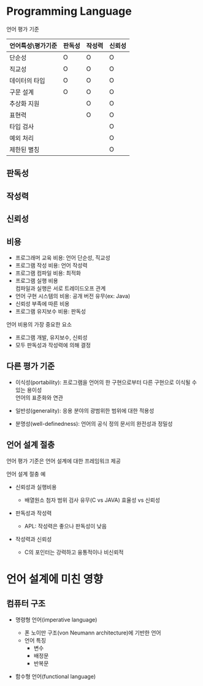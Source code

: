# Programming Language

언어 평가 기준

언어특성\평가기준 | 판독성 | 작성력 | 신뢰성
-|-|-|-
단순성 | O | O | O
직교성 | O | O | O
데이터의 타입 | O | O | O
구문 설계 | O | O | O
추상화 지원 | | O | O
표현력 | | O | O
타입 검사 | | | O
예외 처리 | | | O
제한된 별칭 | | | O

## 판독성


## 작성력


## 신뢰성


## 비용

- 프로그래머 교육 비용: 언어 단순성, 직교성
- 프로그램 작성 비용: 언어 작성력
- 프로그램 컴파일 비용: 최적화
- 프로그램 실행 비용  
컴파일과 실행은 서로 트레이드오프 관계
- 언어 구현 시스템의 비용: 공개 버전 유무(ex: Java)
- 신뢰성 부족에 따른 비용
- 프로그램 유지보수 비용: 판독성

언어 비용의 가장 중요한 요소
- 프로그램 개발, 유지보수, 신뢰성
- 모두 판독성과 작성력에 의해 결정

## 다른 평가 기준

- 이식성(portability): 프로그램을 언어의 한 구현으로부터 다른 구현으로 이식될 수 있는 용이성  
언어의 표준화와 연관

- 일반성(generality): 응용 분야의 광범위한 범위에 대한 적용성

- 분명성(well-definedness): 언어의 공식 정의 문서의 완전성과 정밀성

## 언어 설계 절충

언어 평가 기준은 언어 설계에 대한 프레임워크 제공

언어 설계 절충 예
- 신뢰성과 실행비용
    - 배열원소 첨자 범위 검사 유무(C vs JAVA) 효율성 vs 신뢰성
- 판독성과 작성력
    - APL: 작성력은 좋으나 판독성이 낮음

- 작성력과 신뢰성
    - C의 포인터는 강력하고 융통적이나 비신뢰적

# 언어 설계에 미친 영향

## 컴퓨터 구조

- 명령형 언어(imperative language)
    - 폰 노이만 구조(von Neumann architecture)에 기반한 언어
    - 언어 특징
        - 변수
        - 배정문
        - 반복문

- 함수형 언어(functional language)

